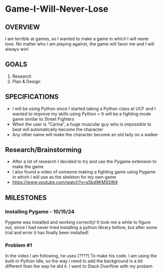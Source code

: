 # Game-I-Will-Never-Lose
## OVERVIEW
I am terrible at games, so I wanted to make a game in which I will never lose. No matter who I am playing against, the game will favor me and I will always win!
## GOALS
1. Research
2. Plan & Design


## SPECIFICATIONS
- I will be using Python since I started taking a Python class at UCF and I wanted to improve my skills using Python
= It will be a fighting mode game similar to Street Fighters
- When the user is “Carina”, a huge muscular guy who is impossible to beat will automatically become the character
- Any other name will make the character become an old lady on a walker

## Research/Brainstorming
- After a lot of research I decided to try and use the Pygame extension to make the game
- I also found a video of someone making a fighting game using Pygame in which I will use as the skeleton for my own game
- https://www.youtube.com/watch?v=s5bd9KMSSW4






## MILESTONES
### Installing Pygame - 10/15/24
Pygame was installed  and working correctly!
It took me a while to figure out, since I had never tried installing a python library before, but after some trial and error it has finally been installed!


### Problem #1
In the video I am following, he uses [????] To make his code. I am using the built-in Python Idle, so the way I need to add the background is a bit different than the way he did it. I went to Stack Overflow with my probem
